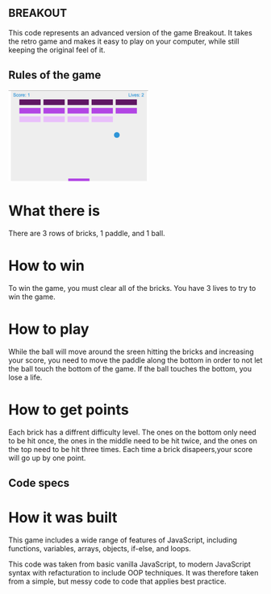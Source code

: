 ## BREAKOUT

This code represents an advanced version of the game Breakout. It takes the retro game and makes it easy to play on your computer, while still keeping the original feel of it.

## Rules of the game

<img src="/static/imgs/breakout.png" width="55%"></img>

# What there is
There are 3 rows of bricks, 1 paddle, and 1 ball.

# How to win
To win the game, you must clear all of the bricks. You have 3 lives to try to win the game.

# How to play
While the ball will move around the sreen hitting the bricks and increasing your score, you need to move the paddle along the bottom in order to not let the ball touch the bottom of the game. If the ball touches the bottom, you lose a life.

# How to get points 
Each brick has a diffrent difficulty level. The ones on the bottom only need to be hit once, the ones in the middle need to be hit twice, and the ones on the top need to be hit three times. Each time a brick disapeers,your score will go up by one point.

## Code specs

# How it was built
This game includes a wide range of features of JavaScript, including functions, variables, arrays, objects, if-else, and loops.

This code was taken from basic vanilla JavaScript, to modern JavaScript syntax with refacturation to include OOP techniques. It was therefore taken from a simple, but messy code to code that applies best practice.